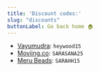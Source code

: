 ```yaml
---
title: 'Discount codes:'
slug: "discounts"
buttonLabel: Go back home 🏠
---
```

  - [Vayumudra](https://vayumudra.com): `heywood15`
  - [Moviing.co](https://moviing.co): `SARASANA25`
  - [Meru Beads](https://merubeads.com): `SARAHH15`
